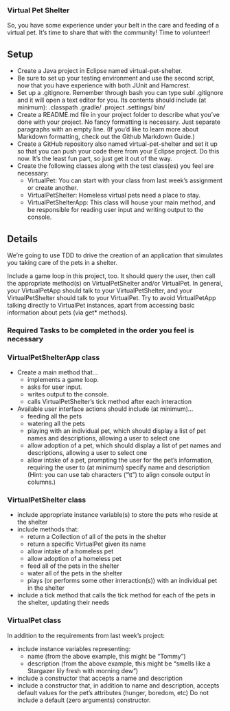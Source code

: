 ### Virtual Pet Shelter
So, you have some experience under your belt in the care and feeding of a virtual pet. It’s time to share that with the community! Time to volunteer!
## Setup 
* Create a Java project in Eclipse named virtual-pet-shelter.
* Be sure to set up your testing environment and use the second script, now that you have experience with both JUnit and Hamcrest.
* Set up a .gitignore. Remember through bash you can type subl .gitignore and it will open a text editor for you. Its contents should include (at minimum):
  .classpath
  .gradle/
  .project
  .settings/
  bin/
* Create a README.md file in your project folder to describe what you’ve done with your project. No fancy formatting is necessary. Just separate paragraphs with an empty line. (If you’d like to learn more about Markdown formatting, check out the Github Markdown Guide.)
* Create a GitHub repository also named virtual-pet-shelter and set it up so that you can push your code there from your Eclipse project. Do this now. It’s the least fun part, so just get it out of the way.
* Create the following classes along with the test class(es) you feel are necessary:
  * VirtualPet: You can start with your class from last week’s assignment or create another.
  * VirtualPetShelter: Homeless virtual pets need a place to stay.
  * VirtualPetShelterApp: This class will house your main method, and be responsible for reading user input and writing output to the console.
 
 ## Details
We’re going to use TDD to drive the creation of an application that simulates you taking care of the pets in a shelter.

Include a game loop in this project, too. It should query the user, then call the appropriate method(s) on VirtualPetShelter and/or VirtualPet. In general, your VirtualPetApp should talk to your VirtualPetShelter, and your VirtualPetShelter should talk to your VirtualPet. Try to avoid VirtualPetApp talking directly to VirtualPet instances, apart from accessing basic information about pets (via get* methods).
### Required Tasks to be completed in the order you feel is necessary
### VirtualPetShelterApp class
* Create a main method that…
  * implements a game loop.
  * asks for user input.
  * writes output to the console.
  * calls VirtualPetShelter’s tick method after each interaction
* Available user interface actions should include (at minimum)…
  * feeding all the pets
  * watering all the pets
  * playing with an individual pet, which should display a list of pet names and descriptions, allowing a user to select one
  * allow adoption of a pet, which should display a list of pet names and descriptions, allowing a user to select one
  * allow intake of a pet, prompting the user for the pet’s information, requiring the user to (at minimum) specify name and description
(Hint: you can use tab characters (“\t”) to align console output in columns.)

### VirtualPetShelter class
* include appropriate instance variable(s) to store the pets who reside at the shelter
* include methods that:
  * return a Collection of all of the pets in the shelter
  * return a specific VirtualPet given its name
  * allow intake of a homeless pet
  * allow adoption of a homeless pet
  * feed all of the pets in the shelter
  * water all of the pets in the shelter
  * plays (or performs some other interaction(s)) with an individual pet in the shelter
* include a tick method that calls the tick method for each of the pets in the shelter, updating their needs
### VirtualPet class
In addition to the requirements from last week’s project:

* include instance variables representing:
  * name (from the above example, this might be “Tommy”)
  * description (from the above example, this might be “smells like a Stargazer lily fresh with morning dew”)
* include a constructor that accepts a name and description
* include a constructor that, in addition to name and description, accepts default values for the pet’s attributes (hunger, boredom, etc)
Do not include a default (zero arguments) constructor.
